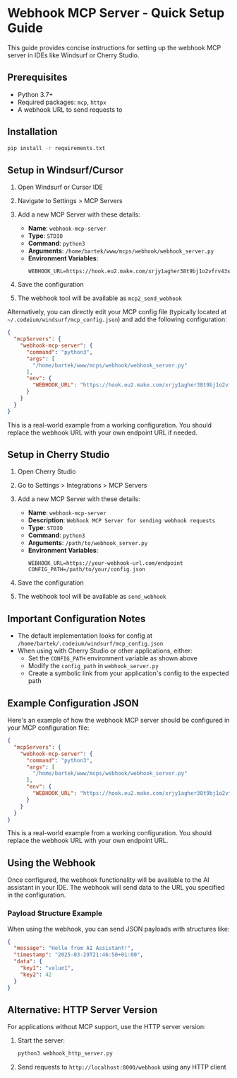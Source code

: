 # Webhook MCP Server - Quick Setup Guide

This guide provides concise instructions for setting up the webhook MCP server in IDEs like Windsurf or Cherry Studio.

## Prerequisites

- Python 3.7+
- Required packages: `mcp`, `httpx`
- A webhook URL to send requests to

## Installation

```bash
pip install -r requirements.txt
```

## Setup in Windsurf/Cursor

1. Open Windsurf or Cursor IDE
2. Navigate to Settings > MCP Servers
3. Add a new MCP Server with these details:
   - **Name**: `webhook-mcp-server`
   - **Type**: `STDIO`
   - **Command**: `python3`
   - **Arguments**: `/home/bartek/www/mcps/webhook/webhook_server.py`
   - **Environment Variables**:
     ```
     WEBHOOK_URL=https://hook.eu2.make.com/xrjy1agher38t9bj1o2vfrv43s41g3rd
     ```

4. Save the configuration
5. The webhook tool will be available as `mcp2_send_webhook`

Alternatively, you can directly edit your MCP config file (typically located at `~/.codeium/windsurf/mcp_config.json`) and add the following configuration:

```json
{
  "mcpServers": {
    "webhook-mcp-server": {
      "command": "python3",
      "args": [
        "/home/bartek/www/mcps/webhook/webhook_server.py"
      ],
      "env": {
        "WEBHOOK_URL": "https://hook.eu2.make.com/xrjy1agher38t9bj1o2vfrv43s41g3rd"
      }
    }
  }
}
```

This is a real-world example from a working configuration. You should replace the webhook URL with your own endpoint URL if needed.

## Setup in Cherry Studio

1. Open Cherry Studio
2. Go to Settings > Integrations > MCP Servers
3. Add a new MCP Server with these details:
   - **Name**: `webhook-mcp-server`
   - **Description**: `Webhook MCP Server for sending webhook requests`
   - **Type**: `STDIO`
   - **Command**: `python3`
   - **Arguments**: `/path/to/webhook_server.py`
   - **Environment Variables**:
     ```
     WEBHOOK_URL=https://your-webhook-url.com/endpoint
     CONFIG_PATH=/path/to/your/config.json
     ```

4. Save the configuration
5. The webhook tool will be available as `send_webhook`

## Important Configuration Notes

- The default implementation looks for config at `/home/bartek/.codeium/windsurf/mcp_config.json`
- When using with Cherry Studio or other applications, either:
  - Set the `CONFIG_PATH` environment variable as shown above
  - Modify the `config_path` in `webhook_server.py`
  - Create a symbolic link from your application's config to the expected path

## Example Configuration JSON

Here's an example of how the webhook MCP server should be configured in your MCP configuration file:

```json
{
  "mcpServers": {
    "webhook-mcp-server": {
      "command": "python3",
      "args": [
        "/home/bartek/www/mcps/webhook/webhook_server.py"
      ],
      "env": {
        "WEBHOOK_URL": "https://hook.eu2.make.com/xrjy1agher38t9bj1o2vfrv43s41g3rd"
      }
    }
  }
}
```

This is a real-world example from a working configuration. You should replace the webhook URL with your own endpoint URL.

## Using the Webhook

Once configured, the webhook functionality will be available to the AI assistant in your IDE. The webhook will send data to the URL you specified in the configuration.

### Payload Structure Example

When using the webhook, you can send JSON payloads with structures like:

```json
{
  "message": "Hello from AI Assistant!",
  "timestamp": "2025-03-29T21:46:50+01:00",
  "data": {
    "key1": "value1",
    "key2": 42
  }
}
```

## Alternative: HTTP Server Version

For applications without MCP support, use the HTTP server version:

1. Start the server:
   ```bash
   python3 webhook_http_server.py
   ```

2. Send requests to `http://localhost:8000/webhook` using any HTTP client
